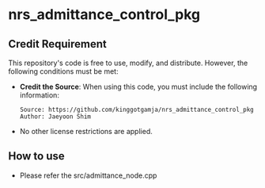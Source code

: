 # nrs_admittance_control_pkg
## Credit Requirement

This repository's code is free to use, modify, and distribute.
However, the following conditions must be met:

- **Credit the Source**: When using this code, you must include the following information:
    ```
    Source: https://github.com/kinggotgamja/nrs_admittance_control_pkg
    Author: Jaeyoon Shim
    ```
- No other license restrictions are applied.

## How to use
- Please refer the src/admittance_node.cpp
